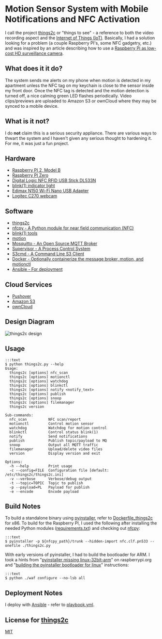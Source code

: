 # Motion Sensor System with Mobile Notifications and NFC Activation
I call the project [things2c](https://bitbucket.org/njgraham/things2c) or "things to see" - a reference to both the video recording aspect and the [Internet of Things (IoT)](https://en.wikipedia.org/wiki/Internet_of_Things).  Basically, I had a solution looking for a problem (a couple Raspberry PI's, some NFC gadgetry, etc.) and was inspired by an article describing how to use a [Raspberry Pi as low-cost HD surveillance camera](http://www.instructables.com/id/Raspberry-Pi-as-low-cost-HD-surveillance-camera/).

## What does it it do?
The system sends me alerts on my phone when motion is detected in my apartment unless the NFC tag on my keychain is close to the sensor inside my front door.  Once the NFC tag is detected and the motion detection is turned off, a nice calming green LED flashes periodically.  Video clips/previews are uploaded to Amazon S3 or ownCloud where they may be synced to a mobile device.

## What is it not?
I do **not** claim this is a serious security appliance.  There are various ways to thwart the system and I haven't given any serious thought to hardening it.  For me, it was just a fun project.

## Hardware
* [Raspberry PI 2, Model B](https://www.raspberrypi.org/products/raspberry-pi-2-model-b/)
* [Raspberry PI Zero](https://www.raspberrypi.org/products/pi-zero/)
* [Digital Logic NFC RFID USB Stick DL533N](http://www.d-logic.net/nfc-rfid-reader-sdk/products/nfc-usb-stick-dl533n)
* [blink(1) indicator light](https://blink1.thingm.com/)
* [Edimax N150 Wi-Fi Nano USB Adapter](http://www.edimax.com/edimax/merchandise/merchandise_detail/data/edimax/global/wireless_adapters_n150/ew-7811un)
* [Logitec C270 webcam](http://www.logitech.com/en-us/product/hd-webcam-c270)

## Software
* [things2c](https://bitbucket.org/njgraham/things2c)
* [nfcpy - A Python module for near field communication (NFC)](https://nfcpy.readthedocs.org/en/latest/)
* [blink(1) tools](https://github.com/todbot/blink1)
* [motion](http://www.lavrsen.dk/foswiki/bin/view/Motion/WebHome)
* [Mosquitto - An Open Source MQTT Broker](http://mosquitto.org/)
* [Supervisor - A Process Control System](http://supervisord.org/)
* [S3cmd - A Command Line S3 Client](http://s3tools.org/s3cmd)
* [Docker - Optionally containerize the message broker, motion, and motionctl](https://www.docker.com/)
* [Ansible - For deployment](https://www.ansible.com/)

## Cloud Services
* [Pushover](https://pushover.net/)
* [Amazon S3](https://aws.amazon.com/s3/)
* [ownCloud](https://owncloud.org/)

## Design Diagram
![things2c design](https://bytebucket.org/njgraham/things2c/raw/default/design.png)

## Usage
    :::text
    $ python things2c.py --help
    Usage:
      things2c [options] nfc_scan
      things2c [options] motionctl
      things2c [options] watchdog
      things2c [options] blinkctl
      things2c [options] notify <notify_text>
      things2c [options] publish
      things2c [options] snoop
      things2c [options] filemanager
      things2c version

    Sub-commands:
      nfc_scan          NFC scan/report
      motionctl         Control motion sensor
      watchdog          Watchdog for motion control
      blinkctl          Control status blink(1)
      notify            Send notifications
      publish           Publish topic/payload to MQ
      snoop             Output all MQTT traffic
      filemanager       Upload/delete video files
      version           Display version and exit

    Options:
      -h --help         Print usage
      -c --config=FILE  Configuration file [default: /etc/things2c/things2c.ini]
      -v --verbose      Verbose/debug output
      -t --topic=TOPIC  Topic to publish
      -p --payload=PL   Payload for publish
      -e --encode       Encode payload
  
## Build Notes
To build a standalone binary using [pyinstaller](http://pythonhosted.org/PyInstaller), refer to [Dockerfile_things2c](Dockerfile_things2c) for x86.  To build for the Raspberry PI, I used the following after installing the needed Python modules ([requirements.txt](requirements.txt)) and checking out [nfcpy](https://nfcpy.readthedocs.io/en/latest/):

    :::text
    $ pyinstaller -p ${nfcpy_path}/trunk --hidden-import nfc.clf.pn533 --onefile ./things2c.py

With early versions of pyinstaller, I had to build the bootloader for ARM.  I took a hints from "[pyinstaller missing linux-32bit-arm](https://www.raspberrypi.org/forums/viewtopic.php?f=28&t=79132)" on raspberrypi.org and "[building the pyinstaller bootloader for linux](https://pythonhosted.org/PyInstaller/bootloader-building.html#building-for-linux)" instructions:

    :::text
    $ python ./waf configure --no-lsb all

## Deployment Notes
I deploy with [Ansible](https://www.ansible.com/) - refer to [playbook.yml](deployment/playbook.yml).

## License for [things2c](https://bitbucket.org/njgraham/things2c)
[MIT](https://opensource.org/licenses/MIT)
